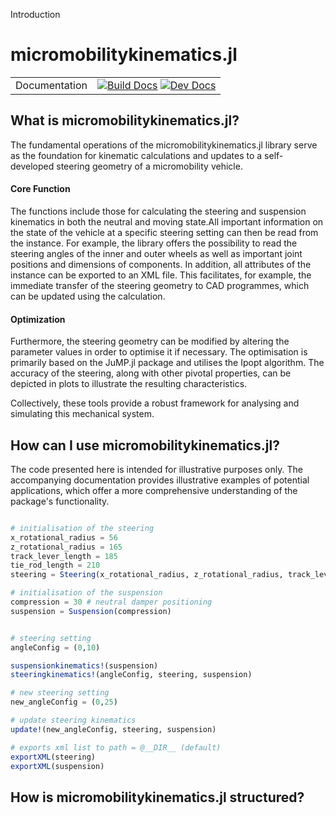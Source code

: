 Introduction



# micromobilitykinematics.jl

| | |
|---|---|
| Documentation | [![Build Docs](https://github.com/adribrune/micromobilitykinematics.jl/actions/workflows/Documentation.yml/badge.svg)](https://github.com/adribrune/micromobilitykinematics.jl/actions/workflows/Documentation.ym) [![Dev Docs](https://img.shields.io/badge/docs-dev-blue.svg)](https://thummeto.github.io/FMI.jl/dev/) |

## What is micromobilitykinematics.jl?
The fundamental operations of the micromobilitykinematics.jl library serve as the foundation for kinematic calculations and updates to a self-developed steering geometry of a micromobility vehicle. 

#### Core Function
The functions include those for calculating the steering and suspension kinematics in both the neutral and moving state.All important information on the state of the vehicle at a specific steering setting can then be read from the instance. For example, the library offers the possibility to read the steering angles of the inner and outer wheels as well as important joint positions and dimensions of components. In addition, all attributes of the instance can be exported to an XML file. This facilitates, for example, the immediate transfer of the steering geometry to CAD programmes, which can be updated using the calculation.

#### Optimization
Furthermore, the steering geometry can be modified by altering the parameter values in order to optimise it if necessary. The optimisation is primarily based on the JuMP.jl package and utilises the Ipopt algorithm. The accuracy of the steering, along with other pivotal properties, can be depicted in plots to illustrate the resulting characteristics. 

Collectively, these tools provide a robust framework for analysing and simulating this mechanical system. 



## How can I use micromobilitykinematics.jl?
The code presented here is intended for illustrative purposes only. The accompanying documentation provides illustrative examples of potential applications, which offer a more comprehensive understanding of the package's functionality.

```julia 

# initialisation of the steering
x_rotational_radius = 56
z_rotational_radius = 165
track_lever_length = 185
tie_rod_length = 210
steering = Steering(x_rotational_radius, z_rotational_radius, track_lever_length, tie_rod_length)

# initialisation of the suspension
compression = 30 # neutral damper positioning
suspension = Suspension(compression)


# steering setting
angleConfig = (0,10)

suspensionkinematics!(suspension)
steeringkinematics!(angleConfig, steering, suspension)

# new steering setting 
new_angleConfig = (0,25)

# update steering kinematics 
update!(new_angleConfig, steering, suspension)

# exports xml list to path = @__DIR__ (default)
exportXML(steering)
exportXML(suspension)
```

## How is micromobilitykinematics.jl structured?


